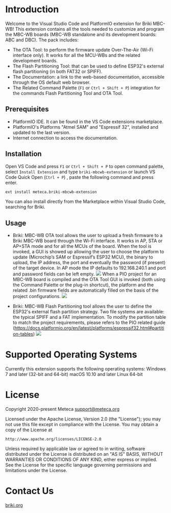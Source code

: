 # Introduction
Welcome to the Visual Studio Code and PlatformIO extension for Briki MBC-WB!
This extension contains all the tools needed to customize and program the MBC-WB boards (MBC-WB standalone and its development boards: ABC and DBC).
The pack includes:
- The OTA Tool: to perform the firmware update Over-The-Air (Wi-Fi interface only). It works for all the MCU-WBs and the related development boards.
- The Flash Partitioning Tool: that can be used to define ESP32's external flash partitioning (in both FAT32 or SPIFF).
- The Documentation: a link to the web-based documentation, accessible through the OS default web browser.
- The Related Command Palette (`F1` or `Ctrl + Shift + P`) integration for the commands Flash Partitioning Tool and OTA Tool.

## Prerequisites
- PlatformIO IDE. It can be found in the VS Code extensions marketplace.
- PlatformIO's Platforms "Atmel SAM" and "Espressif 32", installed and updated to the last version.
- Internet connection to access the documentation.

## Installation
Open VS Code and press `F1` or `Ctrl + Shift + P` to open command palette, select `Install Extension` and type
`briki-mbcwb-extension`
or launch VS Code Quick Open (`Ctrl + P`) , paste the following command and press enter.
```sh
ext install meteca.briki-mbcwb-extension
```

You can also install directly from the Marketplace within Visual Studio Code, searching for Briki.

## Usage
- Briki: MBC-WB OTA tool allows the user to upload a fresh firmware to a Briki MBC-WB board through the Wi-Fi interface. It works in AP, STA or AP+STA mode and for all the MCUs of the board.
When the tool is invoked, a GUI is showed up allowing the user to choose the platform to update (Microchip’s SAM or Espressif’s ESP32 MCU), the binary to upload, the IP address, the port and eventually the password (if present) of the target device. In AP mode the IP defaults to 192.168.240.1 and port and password fields can be left empty.
![](https://raw.githubusercontent.com/Meteca/vscode-briki-extension/master/images/1.png)
When a PIO project for an MBC-WB board is compiled and the OTA Tool GUI is invoked (both using the Command Palette or the plug-in shortcut), the platform and the related .bin firmware fields are automatically filled on the basis of the project configurations.
![](https://raw.githubusercontent.com/Meteca/vscode-briki-extension/master/images/2.png)

- Briki: MBC-WB Flash Partitioning tool allows the user to define the ESP32's external flash partition strategy. Two file systems are available: the typical SPIFF and a FAT implementation.
To modify the partition table to match the project requirements, please refers to the PIO related guide (https://docs.platformio.org/en/latest/platforms/espressif32.html#partition-tables)
![](https://raw.githubusercontent.com/Meteca/vscode-briki-extension/master/images/2.png)


# Supported Operating Systems
Currently this extension supports the following operating systems:
Windows 7 and later (32-bit and 64-bit)
macOS 10.10 and later
Linux 64-bit

# License
Copyright 2020-present Meteca <support@meteca.org>

Licensed under the Apache License, Version 2.0 (the "License");
you may not use this file except in compliance with the License.
You may obtain a copy of the License at

    http://www.apache.org/licenses/LICENSE-2.0

Unless required by applicable law or agreed to in writing, software
distributed under the License is distributed on an "AS IS" BASIS,
WITHOUT WARRANTIES OR CONDITIONS OF ANY KIND, either express or implied.
See the License for the specific language governing permissions and
limitations under the License.

# Contact Us
[briki.org](https://www.briki.org)
